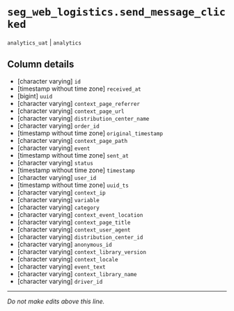 # `seg_web_logistics.send_message_clicked`
`analytics_uat` | `analytics`

## Column details
* [character varying] `id`
* [timestamp without time zone] `received_at`
* [bigint]    `uuid`
* [character varying] `context_page_referrer`
* [character varying] `context_page_url`
* [character varying] `distribution_center_name`
* [character varying] `order_id`
* [timestamp without time zone] `original_timestamp`
* [character varying] `context_page_path`
* [character varying] `event`
* [timestamp without time zone] `sent_at`
* [character varying] `status`
* [timestamp without time zone] `timestamp`
* [character varying] `user_id`
* [timestamp without time zone] `uuid_ts`
* [character varying] `context_ip`
* [character varying] `variable`
* [character varying] `category`
* [character varying] `context_event_location`
* [character varying] `context_page_title`
* [character varying] `context_user_agent`
* [character varying] `distribution_center_id`
* [character varying] `anonymous_id`
* [character varying] `context_library_version`
* [character varying] `context_locale`
* [character varying] `event_text`
* [character varying] `context_library_name`
* [character varying] `driver_id`

-------------------------------------------------------------------------------
*Do not make edits above this line.*
